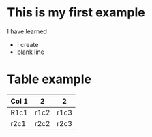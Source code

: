 # This is my first example

I have learned

 - I create 
 - blank line 

 # Table example

 | Col 1 | 2 | 2 |
 | --- | --- | --- |
 | R1c1 | r1c2 | r1c3 |
 | r2c1 | r2c2 | r2c3 |